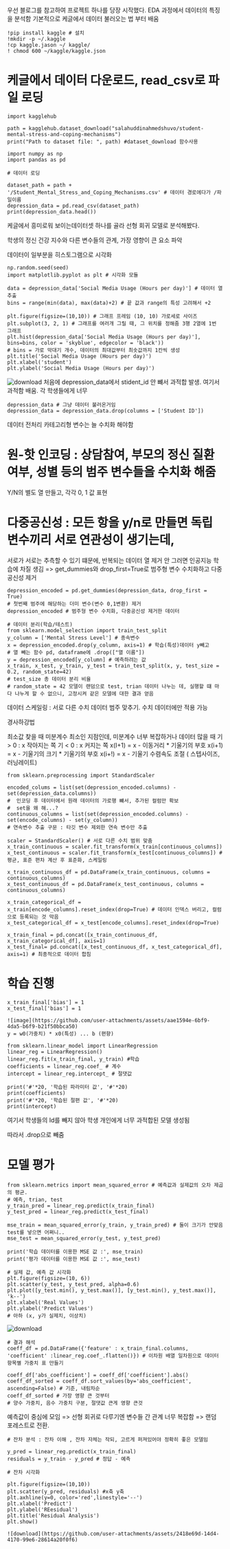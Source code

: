 우선 블로그를 참고하여 프로젝트 하나를 당장 시작했다.
EDA 과정에서 데이터의 특징을 분석함
기본적으로 케글에서 데이터 불러오는 법 부터 배움
```
!pip install kaggle # 설치
!mkdir -p ~/.kaggle
!cp kaggle.jason ~/ kaggle/
! chmod 600 ~/kaggle/kaggle.json
```

# 케글에서 데이터 다운로드, read_csv로 파일 로딩
```
import kagglehub

path = kagglehub.dataset_download("salahuddinahmedshuvo/student-mental-stress-and-coping-mechanisms")
print("Path to dataset file: ", path) #dataset_download 함수사용

import numpy as np
import pandas as pd

# 데이터 로딩

dataset_path = path + '/Student_Mental_Stress_and_Coping_Mechanisms.csv' # 데이터 경로에다가 /파일이름
depression_data = pd.read_csv(dataset_path)
print(depression_data.head())
```
케글에서 흥미로워 보이는데이터셋 하나를 골라 선형 회귀 모델로 분석해봤다.

학생의 정신 건강 지수와 다른 변수들의 관계, 가장 영향이 큰 요소 파악

데이터이 일부분을 히스토그램으로 시각화

```
np.random.seed(seed)
import matplotlib.pyplot as plt # 시각화 모듈

data = depression_data['Social Media Usage (Hours per day)'] # 데이터 열 추출
bins = range(min(data), max(data)+2) # 끝 값과 range의 특성 고려해서 +2

plt.figure(figsize=(10,10)) # 그래프 프레임 (10, 10) 가로세로 사이즈
plt.subplot(3, 2, 1) # 그래프를 여러개 그릴 때, 그 위치를 정해줌 3행 2열에 1번 그래프
plt.hist(depression_data['Social Media Usage (Hours per day)'], bins=bins, color = 'skyblue', edgecolor = 'black'))
# bins = 가로 막대기 개수, 데이터의 최대값부터 최솟값까지 1칸씩 생성
plt.title('Social Media Usage (Hours per day)')
plt.xlabel('student')
plt.ylabel('Social Media Usage (Hours per day)')
```




![download](https://github.com/user-attachments/assets/d4debd63-de2d-46cc-bbab-6e25e6e9ad61)
처음에 depression_data에서 stident_id 안 뺴서 과적합 발생.
여기서 과적함 배움. 각 학생들에게 너무

```
depression_data # 그냥 데이터 불러온거임
depression_data = depression_data.drop(columns = ['Student ID'])
```
데이터 전처리
카테고리형 변수는 늘 수치화 해야함
# 원-핫 인코딩 : 상담참여, 부모의 정신 질환 여부, 성별 등의 범주 변수들을 수치화 해줌
Y/N의 별도 열 만들고, 각각 0, 1 값 표현
# 다중공신성 : 모든 항을 y/n로 만들면 독립 변수끼리 서로 연관성이 생기는데,
서로가 서로는 추측할 수 있기 떄문에, 반복되는 데이터 열 제거
안 그러면 인공지능 학습에 차질 생김
 => get_dummies와 drop_first=True로 범주형 변수 수치화하고 다중공신성 제거

```
depression_encoded = pd.get_dummies(depression_data, drop_first = True)
# 첫번째 범주에 해당하는 더미 변수(변수 0,1변환) 제거
depression_encoded # 범주형 변수 수치화, 다중공신성 제거한 데이터
```

```
# 데이터 분리(학습/테스트)
from sklearn.model_selection import train_test_split
y_column = ['Mental Stress Level'] # 종속변수
x = depression_encoded.drop(y_column, axis=1) # 학습(특성)데이터 y빼고
# 열 빼는 함수 pd, dataframe에 .drop(["열 이름"])
y = depression_encoded[y_column] # 예측하려는 값
x_train, x_test, y_train, y_test = train_test_split(x, y, test_size = 0.2, random_state=42)
# test_size 총 데이터 분리 비율
# random_state = 42 모델이 랜덤으로 test, trian 데이터 나누는 데, 실행할 떄 마다 나누게 할 수 없으니, 고정시켜 같은 모델에 대한 결과 얻음
```

데이터 스케일링 : 서로 다른 수치 데이터 범주 맞추기. 수치 데이터에만 적용 가능

경사하강법

최소값 찾을 때
미분계수 최소인 지점인데, 미분계수 너부 복잡하거나 데이터 많을 때
기 > 0 : x 작아지는 쪽 
기 < 0 : x 커지는 쪽 
x(I+1) = x - 이동거리 * 기울기의 부호 
x(i+1) = x - 기울기의 크기 * 기울기의 부호 
x(i+!) = x - 기울기 
수렴속도 조절 ( 스텝사이즈, 러닝레이트)

```
from sklearn.preprocessing import StandardScaler

encoded_colums = list(set(depression_encoded.columns) - set(depression_data.columns))
#  인코딩 후 데이터에서 원래 데이터의 가로행 뺴서, 추가된 컬럼만 확보
#  set을 왜 해...?
continuous_columns = list(set(depression_encoded.columns) - set(encode_columns) - set(y_column))
# 연속변수 추출 구문 : 타깃 변수 제외한 연속 변수만 추출

scaler = StandardScaler() # 서로 다른 수치 범위 맞춤
x_train_continuous = scaler.fit_transform(x_train[continuous_columns])
x_test_continuous = scaler.fit_transform(x_test[continuous_columns]) # 평균, 표준 편차 계산 후 표준화, 스케일링

x_train_continuous_df = pd.DataFrame(x_train_continuous, columns = continuous_columns)
x_test_continuous_df = pd.DataFrame(x_test_continuous, columns = continuous_columns)

x_train_categorical_df = x_train[encode_columns].reset_index(drop=True) # 데이터 인덱스 버리고, 컬럼으로 등록되는 것 막음
x_test_categorical_df = x_test[encode_columns].reset_index(drop=True)

x_train_final = pd.concat([x_train_continuous_df, x_train_categorical_df], axis=1)
x_test_final= pd.concat([x_test_continuous_df, x_test_categorical_df], axis=1) # 최종적으로 데이터 합침
```
# 학습 진행

```
x_train_final['bias'] = 1
x_test_final['bias'] = 1

![image](https://github.com/user-attachments/assets/aae1594e-6bf9-4da5-b6f9-b21f50bbca50)
y = w0(가중치) * x0(특성) ... b (편향)
```

```
from sklearn.linear_model import LinearRegression
linear_reg = LinearRegression()
linear_reg.fit(x_train_final, y_train) #학습
coefficients = linear_reg.coef_ # 계수
intercept = linear_reg.intercept_ # 절댓값

print('#'*20, '학습된 파라미터 값', '#'*20)
print(coefficients)
print('#'*20, '학습된 절편 값', '#'*20)
print(intercept)
```

여기서 학생들의 Id를 빼지 않아 학생 개인에게 너무 과적합된 모델 생성됨

따라서 .drop으로 빼줌

# 모델 평가
 ```
from sklearn.metrics import mean_squared_error # 예측값과 실제값의 오차 제곱의 평균.
# 예측, trian, test
y_train_pred = linear_reg.predict(x_train_final)
y_test_pred = linear_reg.predict(x_test_final)

mse_train = mean_squared_error(y_train, y_train_pred) # 둘이 크기가 안맞음 test를 넣으면 어쩌니..
mse_test = mean_squared_error(y_test, y_test_pred)

print('학습 데이터를 이용한 MSE 값 :', mse_train)
print('평가 데이터를 이용한 MSE 값 :', mse_test)

# 실제 값, 예측 값 시각화
plt.figure(figsize=(10, 6))
plt.scatter(y_test, y_test_pred, alpha=0.6)
plt.plot([y_test.min(), y_test.max()], [y_test.min(), y_test.max()], 'k--')
plt.xlabel('Real Values')
plt.ylabel('Predict Values')
 # 아하 (x, y가 실제치, 이상치)
```


![download](https://github.com/user-attachments/assets/ac44cc26-2340-4a23-a0b3-929c802a5673)
```
# 결과 해석
coeff_df = pd.DataFrame({'feature' : x_train_final.columns, 'coefficient' :linear_reg.coef_.flatten()}) # 이차원 배열 일차원으로 데이터 항목별 가중치 표 만들기

coeff_df['abs_coefficient'] = coeff_df['coefficient'].abs()
coeff_df_sorted = coeff_df.sort_values(by='abs_coefficient', ascending=False) # 기준, 내림차순
coeff_df_sorted # 가장 영향 큰 것부터
# 양수 가중치, 음수 가중치 구분, 절댓값 큰게 영향 큰것
```
예측값이 중심에 모임 => 선형 회귀로 다루기엔 변수들 간 관계 너무 복잡함
=> 랜덤 포레스트로 전환.

```
# 잔차 분석 : 잔차 이해 , 잔차 자체는 작되, 고르게 퍼져있어야 정확히 좋은 모델임

y_pred = linear_reg.predict(x_train_final)
residuals = y_train - y_pred # 정답 - 예측

# 잔차 시각화

plt.figure(figsize=(10,10))
plt.scatter(y_pred, residuals) #x축 y축
plt.axhline(y=0, color='red',linestyle='--')
plt.xlabel('Predict')
plt.ylabel('REesidual')
plt.title('Residual Analysis')
plt.show()

![download](https://github.com/user-attachments/assets/2418e69d-14d4-4170-99e6-28614a20f0f6)













